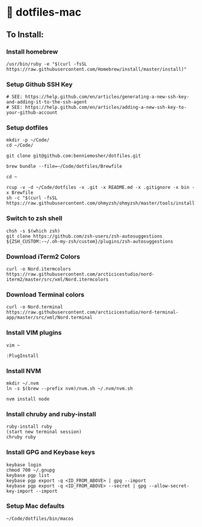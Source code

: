 # 🍎 dotfiles-mac

## To Install:

### Install homebrew

```
/usr/bin/ruby -e "$(curl -fsSL https://raw.githubusercontent.com/Homebrew/install/master/install)"
```

### Setup Github SSH Key

```
# SEE: https://help.github.com/en/articles/generating-a-new-ssh-key-and-adding-it-to-the-ssh-agent
# SEE: https://help.github.com/en/articles/adding-a-new-ssh-key-to-your-github-account
```

### Setup dotfiles

```
mkdir -p ~/Code/
cd ~/Code/

git clone git@github.com:benniemosher/dotfiles.git

brew bundle --file=~/Code/dotfiles/Brewfile

cd ~

rcup -v -d ~/Code/dotfiles -x .git -x README.md -x .gitignore -x bin -x Brewfile
sh -c "$(curl -fsSL https://raw.githubusercontent.com/ohmyzsh/ohmyzsh/master/tools/install.sh)"
```

### Switch to zsh shell

```
chsh -s $(which zsh)
git clone https://github.com/zsh-users/zsh-autosuggestions ${ZSH_CUSTOM:-~/.oh-my-zsh/custom}/plugins/zsh-autosuggestions
```

### Download iTerm2 Colors
```
curl -o Nord.itermcolors https://raw.githubusercontent.com/arcticicestudio/nord-iterm2/master/src/xml/Nord.itermcolors
```

### Download Terminal colors
```
curl -o Nord.terminal https://raw.githubusercontent.com/arcticicestudio/nord-terminal-app/master/src/xml/Nord.terminal
```

### Install VIM plugins
```
vim ~

:PlugInstall
```

### Install NVM

```
mkdir ~/.nvm
ln -s $(brew --prefix nvm)/nvm.sh ~/.nvm/nvm.sh

nvm install node
```

### Install chruby and ruby-install

```
ruby-install ruby
(start new terminal session)
chruby ruby
```

### Install GPG and Keybase keys

```
keybase login
chmod 700 ~/.gnupg
keybase pgp list
keybase pgp export -q <ID_FROM_ABOVE> | gpg --import
keybase pgp export -q <ID_FROM_ABOVE> --secret | gpg --allow-secret-key-import --import
```

### Setup Mac defaults

```
~/Code/dotfiles/bin/macos
```
